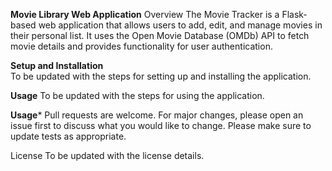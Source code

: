 **Movie Library Web Application**
Overview
The Movie Tracker is a Flask-based web application that allows users to add, edit, and manage movies in their personal list. It uses the Open Movie Database (OMDb) API to fetch movie details and provides functionality for user authentication.


**Setup and Installation** <br>
To be updated with the steps for setting up and installing the application.

**Usage**
To be updated with the steps for using the application.

**Usage***
Pull requests are welcome. For major changes, please open an issue first to discuss what you would like to change. Please make sure to update tests as appropriate.

License
To be updated with the license details.


